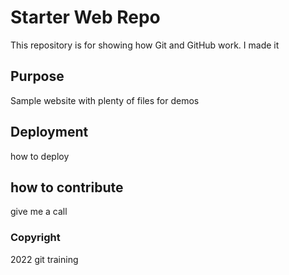 # Starter Web Repo

This repository is for showing how Git and GitHub work. I made it

## Purpose

Sample website with plenty of files for demos

## Deployment

how to deploy

## how to contribute

give me a call

### Copyright
2022 git training


